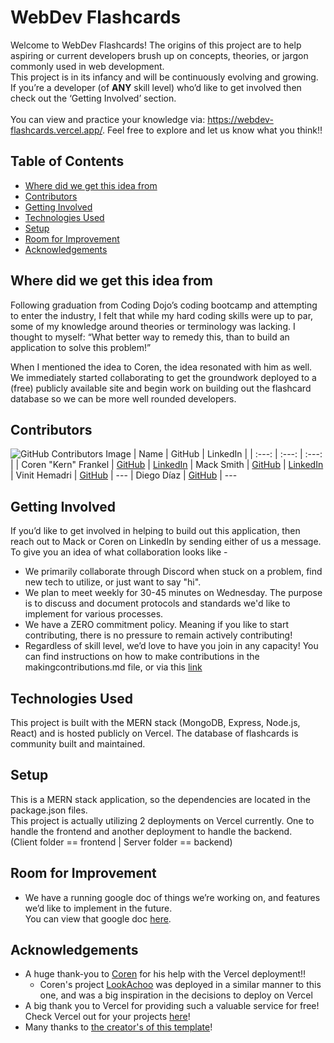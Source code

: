 # WebDev Flashcards
Welcome to WebDev Flashcards! The origins of this project are to help aspiring or current developers brush up on concepts, theories, or jargon commonly used in web development.<br/>
This project is in its infancy and will be continuously evolving and growing. If you’re a developer (of <b>ANY</b> skill level) who’d like to get involved then check out the ‘Getting Involved’ section. <br/><br/>
You can view and practice your knowledge via: https://webdev-flashcards.vercel.app/. Feel free to explore and let us know what you think!!

## Table of Contents
* [Where did we get this idea from](#where-did-we-get-this-idea-from)
* [Contributors](#contributors)
* [Getting Involved](#getting-involved)
* [Technologies Used](#technologies-used)
* [Setup](#setup)
* [Room for Improvement](#room-for-improvement)
* [Acknowledgements](#acknowledgements)

## Where did we get this idea from
Following graduation from Coding Dojo’s coding bootcamp and attempting to enter the industry, I felt that while my hard coding skills were up to par, some of my knowledge around theories or terminology was lacking. I thought to myself:  “What better way to remedy this, than to build an application to solve this problem!”

When I mentioned the idea to Coren, the idea resonated with him as well. We immediately started collaborating to get the groundwork deployed to a (free) publicly available site and begin work on building out the flashcard database so we can be more well rounded developers.

## Contributors
![GitHub Contributors Image](https://contrib.rocks/image?repo=m-smith15/webdev_flashcards)
| Name | GitHub | LinkedIn |
| :---: | :---: | :---: |
| Coren "Kern" Frankel | [GitHub](https://github.com/coren-frankel) | [LinkedIn](https://www.linkedin.com/in/coren-frankel/)
| Mack Smith | [GitHub](https://github.com/m-smith15) | [LinkedIn](https://www.linkedin.com/in/macksmithlambeau/)
| Vinit Hemadri | [GitHub](https://github.com/Vinitvh) | ---
| Diego Díaz | [GitHub](https://github.com/dialejo24) | ---

## Getting Involved
If you’d like to get involved in helping to build out this application, then reach out to Mack or Coren on LinkedIn by sending either of us a message. To give you an idea of what collaboration looks like -
 * We primarily collaborate through Discord when stuck on a problem, find new tech to utilize, or just want to say "hi".
 * We plan to meet weekly for 30-45 minutes on Wednesday. The purpose is to discuss and document protocols and standards we'd like to implement for various processes. 
 * We have a ZERO commitment policy. Meaning if you like to start contributing, there is no pressure to remain actively contributing! 
 * Regardless of skill level, we’d love to have you join in any capacity! 
You can find instructions on how to make contributions in the makingcontributions.md file, or via this [link](https://github.com/m-smith15/webdev_flashcards/blob/master/makingcontributions.md)

## Technologies Used
This project is built with the MERN stack (MongoDB, Express, Node.js, React) and is hosted publicly on Vercel.
The database of flashcards is community built and maintained.

## Setup
This is a MERN stack application, so the dependencies are located in the package.json files.<br/>
This project is actually utilizing 2 deployments on Vercel currently. One to handle the frontend and another deployment to handle the backend. <br/> 
(Client folder == frontend | Server folder == backend)<br/>
<!-- TODO: Will describe process to fork and run locally once the dev | | localhost feature is added to project -->

## Room for Improvement
  - We have a running google doc of things we’re working on, and features we’d like to implement in the future. <br/> You can view that google doc [here](https://docs.google.com/document/d/1WCxL-ObpanxA-0_K81IMbNgWlwDwPS5SKxNcyhSYlw0/edit).

## Acknowledgements
- A huge thank-you to [Coren](https://github.com/coren-frankel) for his help with the Vercel deployment!!
  - Coren's project [LookAchoo](https://github.com/coren-frankel/LookAchoo) was deployed in a similar manner to this one, and was a big inspiration in the decisions to deploy on Vercel
- A big thank you to Vercel for providing such a valuable service for free! Check Vercel out for your projects [here](https://vercel.com/)!
- Many thanks to [the creator's of this template](https://github.com/ritaly/README-cheatsheet/blob/master/README.md)!
